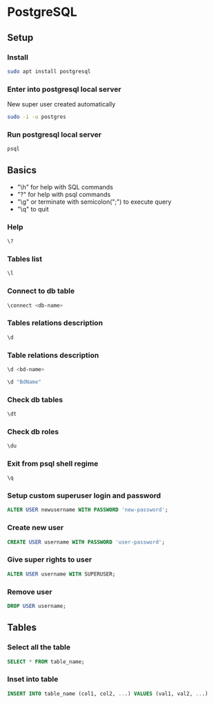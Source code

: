 # PostgreSQL

## Setup

### Install

```bash
sudo apt install postgresql
```

### Enter into postgresql local server

New super user created automatically

```bash
sudo -i -u postgres
```

### Run postgresql local server

```bash
psql
```

## Basics

- "\h" for help with SQL commands
- "\?" for help with psql commands
- "\g" or terminate with semicolon(";") to execute query
- "\q" to quit

### Help

```bash
\?
```

### Tables list

```bash
\l
```

### Connect to db table

```bash
\connect <db-name>
```

### Tables relations description

```bash
\d
```

### Table relations description

```bash
\d <bd-name>
```

```bash
\d "BdName"
```

### Check db tables

```bash
\dt
```

### Check db roles

```bash
\du
```

### Exit from psql shell regime

```bash
\q
```

### Setup custom superuser login and password

```sql
ALTER USER newusername WITH PASSWORD 'new-password';
```

### Create new user

```sql
CREATE USER username WITH PASSWORD 'user-password';
```

### Give super rights to user

```sql
ALTER USER username WITH SUPERUSER;
```

### Remove user

```sql
DROP USER username;
```

## Tables

### Select all the table

```sql
SELECT * FROM table_name;
```

### Inset into table

```sql
INSERT INTO table_name (col1, col2, ...) VALUES (val1, val2, ...) 
```
